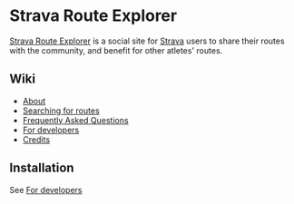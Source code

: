 # Strava Route Explorer

[Strava Route Explorer](https://stravaroutes.com/) is a social site for [Strava](https://www.strava.com/) users to share their routes with the community, and benefit for other atletes' routes.

## Wiki

- [About](https://github.com/maciejzgadzaj/strava-route-explorer/wiki/About)
- [Searching for routes](https://github.com/maciejzgadzaj/strava-route-explorer/wiki/Search-help)
- [Frequently Asked Questions](https://github.com/maciejzgadzaj/strava-route-explorer/wiki/FAQ)
- [For developers](https://github.com/maciejzgadzaj/strava-route-explorer/wiki/Developers)
- [Credits](https://github.com/maciejzgadzaj/strava-route-explorer/wiki/Credits)

## Installation

See [For developers](https://github.com/maciejzgadzaj/strava-route-explorer/wiki/Developers)

